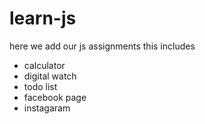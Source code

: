 # learn-js
here we add our js assignments 
this includes 
 - calculator
 - digital watch
 - todo list
 - facebook page 
 - instagaram
